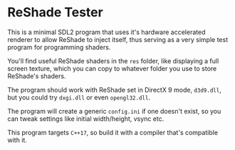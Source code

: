 # ReShade Tester

This is a minimal SDL2 program that uses it's hardware accelerated renderer to allow ReShade to inject itself, thus serving as a very simple test program for programming shaders.

You'll find useful ReShade shaders in the ```res``` folder, like displaying a full screen texture, which you can copy to whatever folder you use to store ReShade's shaders.

The program should work with ReShade set in DirectX 9 mode, ```d3d9.dll```, but you could try ```dxgi.dll``` or even ```opengl32.dll```.

The program will create a generic ```config.ini``` if one doesn't exist, so you can tweak settings like initial width/height, vsync etc.

This program targets ```C++17```, so build it with a compiler that's compatible with it.
